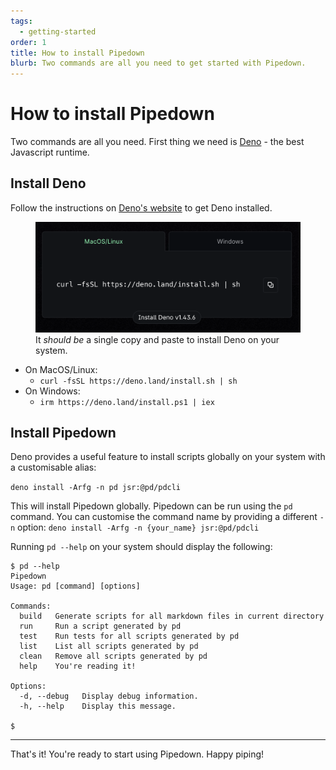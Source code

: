 ```yaml
---
tags:
  - getting-started
order: 1
title: How to install Pipedown
blurb: Two commands are all you need to get started with Pipedown.
---
```


# How to install Pipedown
Two commands are all you need. First thing we need is [Deno](https://deno.com/) - the best Javascript runtime.

## Install Deno
Follow the instructions on [Deno's website](https://deno.com/) to get Deno installed.

<figure>
  <img src="/img/denoInstall.png" alt="Install Deno"/>
  <figcaption>It <i>should be</i> a single copy and paste to install Deno on your system.</figcaption>
</figure>


- On MacOS/Linux:
  - `curl -fsSL https://deno.land/install.sh | sh`
- On Windows:
  - `irm https://deno.land/install.ps1 | iex`

## Install Pipedown
Deno provides a useful feature to install scripts globally on your system with a customisable alias:

`deno install -Arfg -n pd jsr:@pd/pdcli`

This will install Pipedown globally. Pipedown can be run using the `pd` command. You can customise the command name by providing a different `-n` option: `deno install -Arfg -n {your_name} jsr:@pd/pdcli`

Running `pd --help` on your system should display the following:

```text
$ pd --help                                   
Pipedown
Usage: pd [command] [options]

Commands:
  build   Generate scripts for all markdown files in current directory
  run     Run a script generated by pd
  test    Run tests for all scripts generated by pd
  list    List all scripts generated by pd
  clean   Remove all scripts generated by pd
  help    You're reading it!

Options:
  -d, --debug   Display debug information.
  -h, --help    Display this message.

$
```

---
That's it! You're ready to start using Pipedown. Happy piping!
